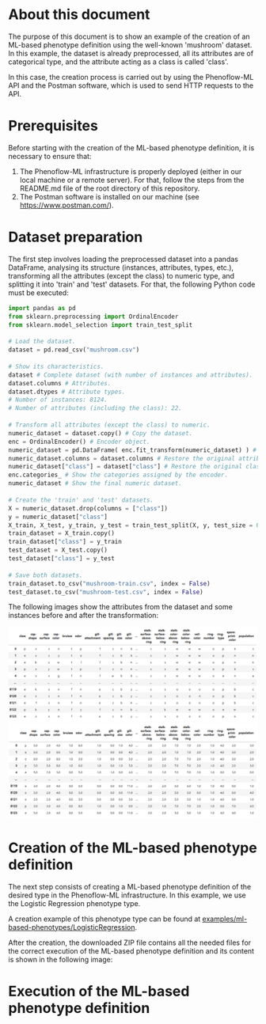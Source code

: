 # About this document

The purpose of this document is to show an example of the creation of an ML-based phenotype definition using the well-known 'mushroom' dataset. In this example, the dataset is already preprocessed, all its attributes are of categorical type, and the attribute acting as a class is called 'class'.

In this case, the creation process is carried out by using the Phenoflow-ML API and the Postman software, which is used to send HTTP requests to the API.

# Prerequisites

Before starting with the creation of the ML-based phenotype definition, it is necessary to ensure that:

  1. The Phenoflow-ML infrastructure is properly deployed (either in our local machine or a remote server). For that, follow the steps from the README.md file of the root directory of this repository.
  2. The Postman software is installed on our machine (see https://www.postman.com/).

# Dataset preparation

The first step involves loading the preprocessed dataset into a pandas DataFrame, analysing its structure (instances, attributes, types, etc.), transforming all the attributes (except the class) to numeric type, and splitting it into 'train' and 'test' datasets. For that, the following Python code must be executed:

```python
import pandas as pd
from sklearn.preprocessing import OrdinalEncoder
from sklearn.model_selection import train_test_split

# Load the dataset.
dataset = pd.read_csv("mushroom.csv")

# Show its characteristics.
dataset # Complete dataset (with number of instances and attributes).
dataset.columns # Attributes.
dataset.dtypes # Attribute types.
# Number of instances: 8124.
# Number of attributes (including the class): 22.

# Transform all attributes (except the class) to numeric.
numeric_dataset = dataset.copy() # Copy the dataset.
enc = OrdinalEncoder() # Encoder object.
numeric_dataset = pd.DataFrame( enc.fit_transform(numeric_dataset) ) # Transform all attributes to numeric.
numeric_dataset.columns = dataset.columns # Restore the original attribute names.
numeric_dataset["class"] = dataset["class"] # Restore the original class attribute.
enc.categories_ # Show the categories assigned by the encoder.
numeric_dataset # Show the final numeric dataset.

# Create the 'train' and 'test' datasets.
X = numeric_dataset.drop(columns = ["class"])
y = numeric_dataset["class"]
X_train, X_test, y_train, y_test = train_test_split(X, y, test_size = 0.3, random_state = 100) # Train: 70% ; Test: 30%.
train_dataset = X_train.copy()
train_dataset["class"] = y_train
test_dataset = X_test.copy()
test_dataset["class"] = y_test

# Save both datasets.
train_dataset.to_csv("mushroom-train.csv", index = False)
test_dataset.to_csv("mushroom-test.csv", index = False)
```

The following images show the attributes from the dataset and some instances before and after the transformation:

![Before the transformation](1.PNG "Before the transformation")
![After the transformation](2.PNG "After the transformation")

# Creation of the ML-based phenotype definition

The next step consists of creating a ML-based phenotype definition of the desired type in the Phenoflow-ML infrastructure. In this example, we use the Logistic Regression phenotype type.

A creation example of this phenotype type can be found at [examples/ml-based-phenotypes/LogisticRegression](../../ml-based-phenotypes/LogisticRegression/README.md).

After the creation, the downloaded ZIP file contains all the needed files for the correct execution of the ML-based phenotype definition and its content is shown in the following image:

# Execution of the ML-based phenotype definition
